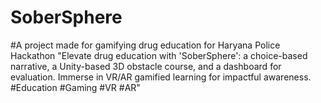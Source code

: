 # SoberSphere
#A project made for gamifying drug education for Haryana Police Hackathon
"Elevate drug education with 'SoberSphere': a choice-based narrative, a Unity-based 3D obstacle course, and a dashboard for evaluation. Immerse in VR/AR gamified learning for impactful awareness. #Education #Gaming #VR #AR"
